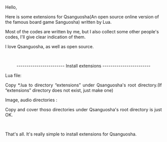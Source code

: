 <!DOCTYPE HTML PUBLIC "-//W3C//DTD HTML 4.0 Transitional//EN">
<HTML>
<HEAD>
	<META HTTP-EQUIV="CONTENT-TYPE" CONTENT="text/html; charset=utf-8">
	<TITLE></TITLE>
	<META NAME="GENERATOR" CONTENT="LibreOffice 3.6  (Linux)">
	<META NAME="CREATED" CONTENT="20120927;21015100">
	<META NAME="CHANGED" CONTENT="20120927;21181800">
	<STYLE TYPE="text/css">
	<!--
		@page { margin: 0.79in }
		P { margin-bottom: 0.08in }
		A:link { so-language: zxx }
	-->
	</STYLE>
</HEAD>
<BODY LANG="en-US" DIR="LTR">
<P STYLE="margin-bottom: 0in">Hello,</P>
<P STYLE="margin-bottom: 0in">	Here is some extensions for
Qsanguosha(An open source online version of the famous board game
Sanguosha) written by Lua.</P>
<P STYLE="margin-bottom: 0in">	Most of the codes are written by me,
but I also collect some other people's codes, I'll give clear
indication of them.</P>
<P STYLE="margin-bottom: 0in">	I love Qsanguosha, as well as open
source.</P>
<P STYLE="margin-bottom: 0in"><BR>
</P>
<P ALIGN=CENTER STYLE="margin-bottom: 0in">------------------------
Install extensions ------------------------</P>
<P ALIGN=JUSTIFY STYLE="margin-bottom: 0in">Lua file:</P>
<P ALIGN=JUSTIFY STYLE="margin-bottom: 0in">	Copy *.lua to directory
“extensions” under Qsanguosha's root directory.(If “extensions”
directory does not exist, just make one)</P>
<P ALIGN=JUSTIFY STYLE="margin-bottom: 0in">Image, audio directories
:</P>
<P ALIGN=JUSTIFY STYLE="margin-bottom: 0in">	Copy and cover thoso
directories under Qsanguosha's root directory is just OK.</P>
<P ALIGN=JUSTIFY STYLE="margin-bottom: 0in"><BR>
</P>
<P ALIGN=JUSTIFY STYLE="margin-bottom: 0in">That's all. It's really
simple to install extensions for Qsanguosha.</P>
</BODY>
</HTML>